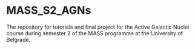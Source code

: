 # MASS_S2_AGNs
The repository for tutorials and final project for the Active Galactic Nuclei course during semester 2 of the MASS programme at the University of Belgrade. 

